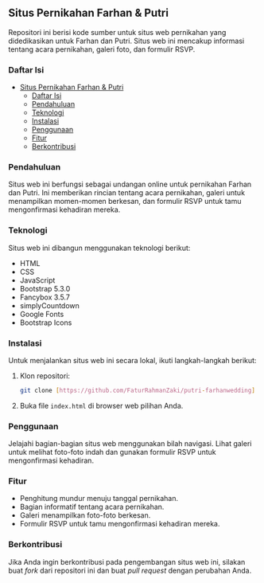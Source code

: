 ## Situs Pernikahan Farhan & Putri

Repositori ini berisi kode sumber untuk situs web pernikahan yang didedikasikan untuk Farhan dan Putri. Situs web ini mencakup informasi tentang acara pernikahan, galeri foto, dan formulir RSVP.

### Daftar Isi

- [Situs Pernikahan Farhan \& Putri](#situs-pernikahan-farhan--putri)
  - [Daftar Isi](#daftar-isi)
  - [Pendahuluan](#pendahuluan)
  - [Teknologi](#teknologi)
  - [Instalasi](#instalasi)
  - [Penggunaan](#penggunaan)
  - [Fitur](#fitur)
  - [Berkontribusi](#berkontribusi)

### Pendahuluan

Situs web ini berfungsi sebagai undangan online untuk pernikahan Farhan dan Putri. Ini memberikan rincian tentang acara pernikahan, galeri untuk menampilkan momen-momen berkesan, dan formulir RSVP untuk tamu mengonfirmasi kehadiran mereka.

### Teknologi

Situs web ini dibangun menggunakan teknologi berikut:

- HTML
- CSS
- JavaScript
- Bootstrap 5.3.0
- Fancybox 3.5.7
- simplyCountdown
- Google Fonts
- Bootstrap Icons

### Instalasi

Untuk menjalankan situs web ini secara lokal, ikuti langkah-langkah berikut:

1. Klon repositori:

   ```bash
   git clone [https://github.com/FaturRahmanZaki/putri-farhanwedding]
   ```

2. Buka file `index.html` di browser web pilihan Anda.

### Penggunaan

Jelajahi bagian-bagian situs web menggunakan bilah navigasi. Lihat galeri untuk melihat foto-foto indah dan gunakan formulir RSVP untuk mengonfirmasi kehadiran.

### Fitur

- Penghitung mundur menuju tanggal pernikahan.
- Bagian informatif tentang acara pernikahan.
- Galeri menampilkan foto-foto berkesan.
- Formulir RSVP untuk tamu mengonfirmasi kehadiran mereka.

### Berkontribusi

Jika Anda ingin berkontribusi pada pengembangan situs web ini, silakan buat _fork_ dari repositori ini dan buat _pull request_ dengan perubahan Anda.
